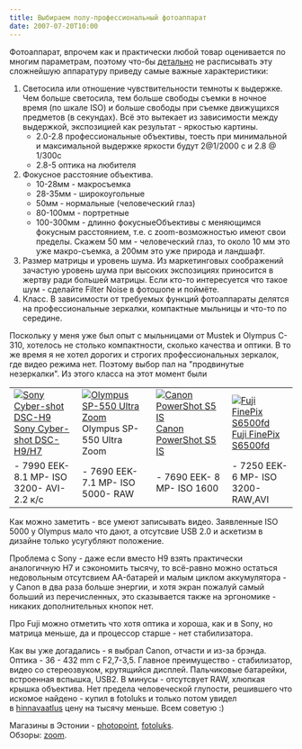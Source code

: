 ```yaml
---
title: Выбираем полу-профессиональный фотоаппарат
date: 2007-07-20T10:00
---
```


Фотоаппарат, впрочем как и практически любой товар оценивается по многим параметрам, поэтому что-бы [детально](http://www.znyata.com/article1/arcticle3.html) не расписывать эту сложнейшую аппаратуру приведу самые важные характеристики:

1. Светосила или отношение чувствительности темноты к выдержке.  
    Чем больше светосила, тем больше свободы съемки в ночное время (по шкале ISO) и больше свободы при съемке движущихся предметов (в секундах). Всё это вытекает из зависимости между выдержкой, экспозицией как результат - яркостью картины.  
    - 2.0-2.8 профессиональные объективы, тоесть при минимальной и максимальной выдержке яркости будут 2@1/2000 с и 2.8 @ 1/300с
    - 2.8-5 оптика на любителя
2. Фокусное расстояние объектива.  
    - 10-28мм - макросъемка
    - 28-35мм - широкоугольные
    - 50мм - нормальные (человеческий глаз)
    - 80-100мм - портретные
    - 100-300мм - длинно фокусныеОбъективы с меняющимся фокусным расстоянием, т.е. с zoom-возможностью имеют свои пределы. Скажем 50 мм - человеческий глаз, то около 10 мм это уже макро-съемка, а 200мм это уже природа и ландшафт.
3. Размер матрицы и уровень шума. Из маркетинговых соображений зачастую уровень шума при высоких экспозициях приносится в жертву ради большей матрицы. Если кто-то интересуется что такое шум - сделайте Filter Noise в фотошопе и поймёте.
4. Класс. В зависимости от требуемых функций фотоаппараты делятся на профессиональные зеркалки, компактные мыльницы и что-то по середине.

Поскольку у меня уже был опыт с мыльницами от Mustek и Olympus C-310, хотелось не столько компактности, сколько качества и оптики. В то же время я не хотел дорогих и строгих профессиональных зеркалок, где видео режима нет. Поэтому выбор пал на "продвинутые незеркалки". Из этого класса на этот момент были

|   |   |   |   |
|---|---|---|---|
|[](http://www.dcresource.com/reviews/olympus/sp550uz-review/index.shtml)[![Sony Cyber-shot DSC-H9](https://s3-eu-west-1.amazonaws.com/kurapov/image/2708c0ce85aa/original/sony_cyber_shot_h9.jpg)](https://s3-eu-west-1.amazonaws.com/kurapov/image/2708c0ce85aa/original/sony_cyber_shot_h9.jpg "Sony Cyber-shot DSC-H9")[  Sony Cyber-shot DSC-H9/H7](http://www.dcresource.com/reviews/sony/dsc_h9-review/index.shtml)|[](http://www.dcresource.com/reviews/olympus/sp550uz-review/index.shtml)[![Olympus SP-550 Ultra Zoom](https://s3-eu-west-1.amazonaws.com/kurapov/image/1235cfbcf886/original/SP_550UZ_1_1.jpg)](https://s3-eu-west-1.amazonaws.com/kurapov/image/1235cfbcf886/original/SP_550UZ_1_1.jpg "Olympus SP-550 Ultra Zoom")  Olympus SP-550 Ultra Zoom|[](http://www.dcresource.com/reviews/canon/powershot_s5-review/index.shtml)[![Canon PowerShot S5 IS](https://s3-eu-west-1.amazonaws.com/kurapov/image/c7f68c9157c1/original/5590-CanonS5ISfront.jpg)](https://s3-eu-west-1.amazonaws.com/kurapov/image/c7f68c9157c1/original/5590-CanonS5ISfront.jpg "Canon PowerShot S5 IS")  [Canon PowerShot S5 IS](http://www.dcresource.com/reviews/canon/powershot_s5-review/index.shtml)|[](http://www.kroupski.ru/photo/fujifilm-finepix-s6500fd.htm)[![Fuji FinePix S6500fd](https://s3-eu-west-1.amazonaws.com/kurapov/image/28ecd20a6671/original/s9100_front_1_compressed.jpg)](https://s3-eu-west-1.amazonaws.com/kurapov/image/28ecd20a6671/original/s9100_front_1_compressed.jpg "Fuji FinePix S6500fd")  [Fuji FinePix S6500fd](http://www.kroupski.ru/photo/fujifilm-finepix-s6500fd.htm)|
|- 7990 EEK- 8.1 MP- ISO 3200- AVI- 2.2 к/с|- 7690 EEK- 7.1 MP- ISO 5000- RAW|- 7690 EEK- 8 MP- ISO 1600|- 7250 EEK- 6 MP- ISO 3200- RAW,AVI|

Как можно заметить - все умеют записывать видео. Заявленные ISO 5000 у Olympus мало что дают, а отсутсвие USB 2.0 и аскетизм в дизайне только усугубляют положение.

Проблема с Sony - даже если вместо H9 взять практически аналогичную H7 и сэкономить тысячу, то всё-равно можно остаться недовольным отсутсвием AA-батарей и малым циклом аккумулятора - у Canon в два раза больше энергии, и хотя экран пожалуй самый больший из перечисленных, это сказывается также на эргономике - никаких дополнительных кнопок нет.

Про Fuji можно отметить что хотя оптика и хороша, как и в Sony, но матрица меньше, да и процессор старше - нет стабилизатора.

Как вы уже догадались - я выбрал Canon, отчасти и из-за брэнда. Оптика - 36 - 432 mm с F2,7-3,5. Главное преимущество - стабилизатор, видео со стереозвуком, крутящийся дисплей. Пальчиковые батарейки, встроенная вспышка, USB2. В минусы - отсутсвует RAW, хлюпкая крышка объектива. Нет предела человеческой глупости, решившего что искомое найдено - купил в fotoluks и только потом увидел в [hinnavaatlus](http://www.hinnavaatlus.ee/products/Arvutiriistvara/Kaamerad/65114/) цену на тысячу меньше. Всем советую :)

Магазины в Эстонии - [photopoint](http://www.photopoint.ee/toode.php?id=11491), [fotoluks](http://fotoluks.ee/).  
Обзоры: [zoom](http://zoom.cnews.ru/ru/catalog/photo/pages/pr/?5634_407[]=5768).